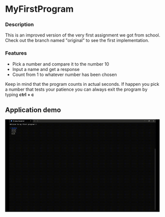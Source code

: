 # MyFirstProgram

### Description
This is an improved version of the very first assignment we got from school. Check out the branch named "original" to see the first implementation.

### Features

* Pick a number and compare it to the number 10
* Input a name and get a response 
* Count from 1 to whatever number has been chosen 

Keep in mind that the program counts in actual seconds. If happen you pick a number that tests your patience you can always exit the program by typing **ctrl + c**

## Application demo
<img src="https://github.com/Marremelad/AssetsAndImages/raw/main/MyFirstProgramScreenRecording.gif" height="300" width="500">